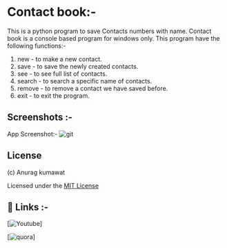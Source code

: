 
# Contact book:-

This is a python program to save Contacts numbers with name.
Contact book is a console based program for windows only.
This program have the following functions:-

1. new    - to make a new contact.
2. save   - to save the newly created contacts.
3. see    - to see full list of contacts.
4. search - to search a specific name of contacts.
5. remove - to remove a contact we have saved before.
6. exit   - to exit the program.

## Screenshots :-

App Screenshot:-
![git](https://user-images.githubusercontent.com/90235816/190912478-737a0660-13db-44f3-8271-6f66d90950a2.PNG)


## License
(c) Anurag kumawat

Licensed under the [MIT License](https://github.com/anuragk16/contacts-book/blob/main/LICENSE.txt)



## 🔗 Links :-

[![Youtube](https://www.youtube.com/channel/UCKO4nOXb1ZpmuR8br5fJWBQ)]


[![quora](https://www.quora.com/profile/Anurag-Kumawat-37)]



